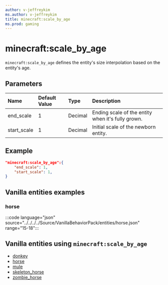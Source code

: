 ```yaml
---
author: v-jeffreykim
ms.author: v-jeffreykim
title: minecraft:scale_by_age
ms.prod: gaming
---
```


# minecraft:scale_by_age

`minecraft:scale_by_age` defines the entity's size interpolation based on the entity's age.

## Parameters

|Name |Default Value  |Type  |Description  |
|:----------|:----------|:----------|:----------|
| end_scale| 1| Decimal| Ending scale of the entity when it's fully grown. |
| start_scale| 1| Decimal| Initial scale of the newborn entity. |

## Example

```json
"minecraft:scale_by_age":{
    "end_scale": 1,
    "start_scale": 1,
}
```

## Vanilla entities examples

### horse

:::code language="json" source="../../../../Source/VanillaBehaviorPack/entities/horse.json" range="15-18":::

## Vanilla entities using `minecraft:scale_by_age`

- [donkey](../../../../Source/VanillaBehaviorPack_Snippets/entities/donkey.md)
- [horse](../../../../Source/VanillaBehaviorPack_Snippets/entities/horse.md)
- [mule](../../../../Source/VanillaBehaviorPack_Snippets/entities/mule.md)
- [skeleton_horse](../../../../Source/VanillaBehaviorPack_Snippets/entities/skeleton_horse.md)
- [zombie_horse](../../../../Source/VanillaBehaviorPack_Snippets/entities/zombie_horse.md)